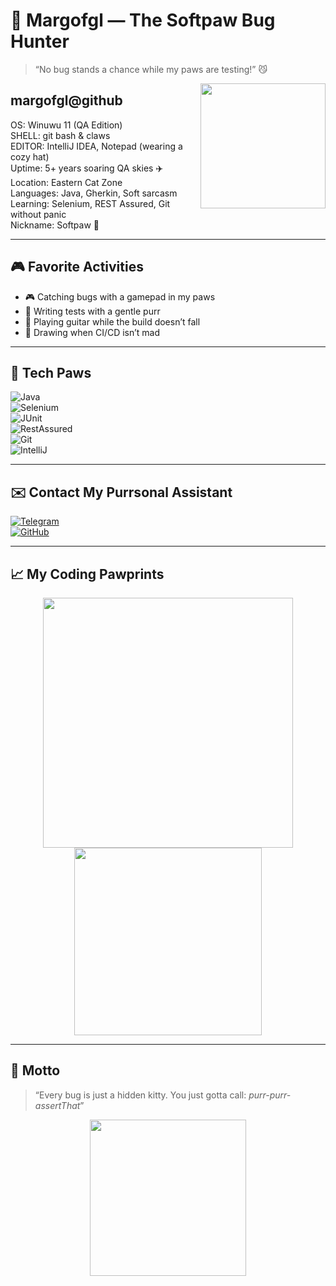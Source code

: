 # 🐾 Margofgl — The Softpaw Bug Hunter

> “No bug stands a chance while my paws are testing!” 😼

<img src="https://media.tenor.com/tlAb_VmINZ0AAAAC/cat-hacker.gif" width="200" align="right" />

## margofgl@github  
OS: Winuwu 11 (QA Edition)  <br>
SHELL: git bash & claws  <br>
EDITOR: IntelliJ IDEA, Notepad (wearing a cozy hat)  <br>
Uptime: 5+ years soaring QA skies ✈️  <br>
Location: Eastern Cat Zone  <br>
Languages: Java, Gherkin, Soft sarcasm  <br>
Learning: Selenium, REST Assured, Git without panic  <br>
Nickname: Softpaw 🐾  

---

## 🎮 Favorite Activities

- 🎮 Catching bugs with a gamepad in my paws  
- 🧪 Writing tests with a gentle purr  
- 🎸 Playing guitar while the build doesn’t fall  
- 🎨 Drawing when CI/CD isn’t mad  

---

## 🧰 Tech Paws

![Java](https://img.shields.io/badge/-Java-ffadc6?style=for-the-badge&logo=java&logoColor=white)  
![Selenium](https://img.shields.io/badge/-Selenium-b0e0e6?style=for-the-badge&logo=selenium)  
![JUnit](https://img.shields.io/badge/-JUnit-f9c5d1?style=for-the-badge&logo=junit5)  
![RestAssured](https://img.shields.io/badge/-RestAssured-ffc3a0?style=for-the-badge)  
![Git](https://img.shields.io/badge/-Git-d5a6bd?style=for-the-badge&logo=git)  
![IntelliJ](https://img.shields.io/badge/-IntelliJ_IDEA-ffcad4?style=for-the-badge&logo=intellij-idea)  

---

## ✉️ Contact My Purrsonal Assistant

[![Telegram](https://img.shields.io/badge/-@mrgtc-2CA5E0?style=flat&logo=telegram&logoColor=white)](https://t.me/mrgtc)  
[![GitHub](https://img.shields.io/badge/-margofgl-181717?style=flat&logo=github&logoColor=white)](https://github.com/margofgl)

---

## 📈 My Coding Pawprints

<p align="center">
  <img src="https://github-readme-stats.vercel.app/api?username=margofgl&show_icons=true&theme=catppuccin" width="400" />
  <img src="https://github-readme-stats.vercel.app/api/top-langs/?username=margofgl&layout=compact&theme=catppuccin" width="300" />
</p>

---

## 🐾 Motto

> “Every bug is just a hidden kitty. You just gotta call: *purr-purr-assertThat*”

<p align="center">
  <img src="https://media.tenor.com/FoM1LsJKzLEAAAAC/kawaii-cat.gif" width="250" />
</p>

